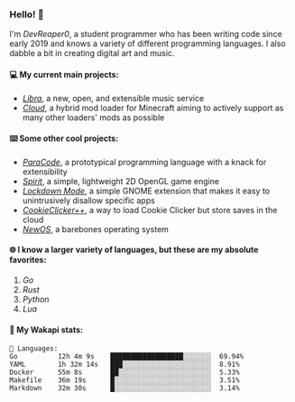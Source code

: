 ### Hello! 👋

I'm _DevReaper0_, a student programmer who has been writing code since early 2019 and knows a variety of different programming languages. I also dabble a bit in creating digital art and music.

#### 💻 My current main projects:

-   _[Libra](https://github.com/LibraMusic)_, a new, open, and extensible music service
-   _[Cloud](https://github.com/CloudLoaderMC/CloudLoader)_, a hybrid mod loader for Minecraft aiming to actively support as many other loaders' mods as possible

#### ⌨️ Some other cool projects:

-   _[ParaCode](https://github.com/ParaCodeLang/ParaCode)_, a prototypical programming language with a knack for extensibility
-   _[Spirit](https://gitlab.com/DevReaper0/SpiritEngine)_, a simple, lightweight 2D OpenGL game engine
-   _[Lockdown Mode](https://github.com/DevReaper0/GNOME-LockdownMode)_, a simple GNOME extension that makes it easy to unintrusively disallow specific apps
-   _[CookieClicker++](https://github.com/DevReaper0/CookieClickerPlusPlus)_, a way to load Cookie Clicker but store saves in the cloud
-   _[NewOS](https://github.com/DevReaper0/NewOS)_, a barebones operating system

#### 🌐 I know a larger variety of languages, but these are my absolute favorites:

1. _Go_
2. _Rust_
3. _Python_
4. _Lua_

#### 📡 My Wakapi stats:

```text
💾 Languages:
Go          12h 4m 9s    ██████████████████░░░░░░░  69.94%
YAML        1h 32m 14s   ███░░░░░░░░░░░░░░░░░░░░░░  8.91%
Docker      55m 8s       ██░░░░░░░░░░░░░░░░░░░░░░░  5.33%
Makefile    36m 19s      █░░░░░░░░░░░░░░░░░░░░░░░░  3.51%
Markdown    32m 30s      █░░░░░░░░░░░░░░░░░░░░░░░░  3.14%
```
